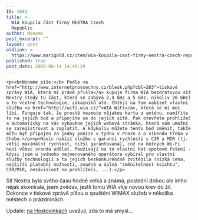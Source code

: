 ```yaml
---
ID: 1681
title: >
  WIA koupila část firmy NEXTRA Czech
  Republic
author: Noname
post_excerpt: ""
layout: post
oldlink: >
  https://www.marigold.cz/item/wia-koupila-cast-firmy-nextra-czech-republic
published: true
post_date: 2005-06-14 14:40:29
---
```

	<p><b>Noname píše:</b> Podle <a href="http://www.internetprovsechny.cz/blesk.php?cbl=203">tiskové zprávy WIA, která mi právě přišla</a> kupuje firma WIA bezdrátovou síť Nextry (tedy tu část, která se zabývá 2,4 GHz a 5 GHz, nikoliv 26 GHz) a to včetně technologie, zákazníků atd. Chtějí na tom nabízet vlastní službu <a href="http://wifi.wia.cz/">WIA WiFi</a>, která se mi moc líbí. Funguje tak, že prostě vezmete nějakou kartu a anténu, namíříte to na jejich bod a připojíte se do jejich sítě. Pak otevřete prohlížeč a automaticky na vás vykoukne jejich webová stránka, která vám umožní se zaregistrovat a zaplatit. A kdykoliv můžete tento bod změnit, takže můžu být připojen za jedny peníze v týdnu v Praze a o víkendu třeba v Chebu.</p><p>Navíc nabízí službu s garancí rychlosti s CIR a MIR (tj. větší maximální rychlost, nižší garantovaná), což na běžných Wi-Fi není vůbec sranda udělat. Používají na to vlastní hot-spotové řešení - kdysi jsem u jednoho nejmenovaného operátora vybíral pro vlastní služby technologii a ta jejich bezkonkurenčně zvítězila (nízká cena, nejširší platební možnosti, snadná a úplná "změnitelnost ksichtu", CIR/MIR, nezávislost na prohlížeči, ...).</p>
<p>Síť Nextra byla svého času hodně velká a známá, poslední dobou ale imho nějak skomírala, jsem zvědav, jestli tomu WIA vlije novou krev do žil. Dokonce v tiskové zprávě píšou o spuštění WiMAX služeb v několika městech o prázdninách.</p>
<p>Update: <a href="http://www.hostovinky.cz/?item=wia-koupila-wifi-sit-od-nextry">na Hostovinkách</a> uvažují, zda to má smysl...</p>